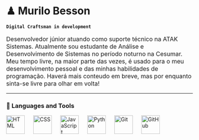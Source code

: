 # ♟ Murilo Besson

**`Digital Craftsman in development`**

<p style="font-size: 16px;">Desenvolvedor júnior atuando como suporte técnico na ATAK Sistemas. Atualmente sou estudante de Análise e Desenvolvimento de Sistemas no período noturno na Cesumar. Meu tempo livre, na maior parte das vezes, é usado para o meu desenvolvimento pessoal e das minhas habilidades de programação. Haverá mais conteudo em breve, mas por enquanto sinta-se livre para olhar em volta!</p>

---

### 🧰 Languages and Tools

<img align="left" alt="HTML" width="50px" style="padding-right:20px;" src="https://cdn.jsdelivr.net/gh/devicons/devicon/icons/html5/html5-plain.svg" />
<img align="left" alt="CSS" width="50px" style="padding-right:20px;" src="https://cdn.jsdelivr.net/gh/devicons/devicon/icons/css3/css3-plain.svg" />
<img align="left" alt="JavaScript" width="50px" style="padding-right:20px;" src="https://cdn.jsdelivr.net/gh/devicons/devicon/icons/javascript/javascript-plain.svg" />
<img align="left" alt="Python" width="50px" style="padding-right:20px;" src="https://cdn-icons-png.flaticon.com/512/5968/5968350.png" />
<img align="left" alt="Git" width="50px" style="padding-right:20px;" src="https://cdn.jsdelivr.net/gh/devicons/devicon/icons/git/git-original.svg" />
<img align="left" alt="GitHub" width="50px" style="padding-right:20px;" src="https://encrypted-tbn0.gstatic.com/images?q=tbn:ANd9GcR27kaHyBN4-iwj7H4pMmnE7kaC720Y-PYzKQ&s" />
<br />
